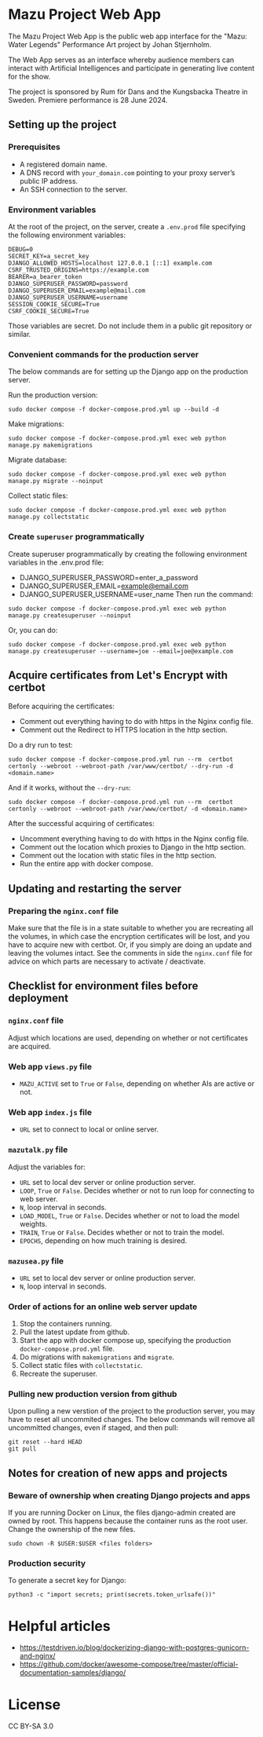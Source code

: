 # Mazu Project Web App

The Mazu Project Web App is the public web app interface for the "Mazu: Water Legends" Performance Art project by Johan Stjernholm.

The Web App serves as an interface whereby audience members can interact with Artificial Intelligences and participate in generating live content for the show.

The project is sponsored by Rum för Dans and the Kungsbacka Theatre in Sweden. Premiere performance is 28 June 2024.

## Setting up the project

### Prerequisites

-   A registered domain name.
-   A DNS record with `your_domain.com` pointing to your proxy server’s public IP address.
-   An SSH connection to the server.

### Environment variables

At the root of the project, on the server, create a `.env.prod` file specifying the following environment variables:

```
DEBUG=0
SECRET_KEY=a_secret_key
DJANGO_ALLOWED_HOSTS=localhost 127.0.0.1 [::1] example.com
CSRF_TRUSTED_ORIGINS=https://example.com
BEARER=a_bearer_token
DJANGO_SUPERUSER_PASSWORD=password
DJANGO_SUPERUSER_EMAIL=example@mail.com
DJANGO_SUPERUSER_USERNAME=username
SESSION_COOKIE_SECURE=True
CSRF_COOKIE_SECURE=True
```

Those variables are secret. Do not include them in a public git repository or similar.

### Convenient commands for the production server

The below commands are for setting up the Django app on the production server.

Run the production version:

```
sudo docker compose -f docker-compose.prod.yml up --build -d
```

Make migrations:

```
sudo docker compose -f docker-compose.prod.yml exec web python manage.py makemigrations

```

Migrate database:

```
sudo docker compose -f docker-compose.prod.yml exec web python manage.py migrate --noinput
```

Collect static files:

```
sudo docker compose -f docker-compose.prod.yml exec web python manage.py collectstatic
```

### Create `superuser` programmatically

Create superuser programmatically by creating the following environment variables in the .env.prod file:

-   DJANGO_SUPERUSER_PASSWORD=enter_a_password
-   DJANGO_SUPERUSER_EMAIL=example@email.com
-   DJANGO_SUPERUSER_USERNAME=user_name
    Then run the command:

```
sudo docker compose -f docker-compose.prod.yml exec web python manage.py createsuperuser --noinput
```

Or, you can do:

```
sudo docker compose -f docker-compose.prod.yml exec web python manage.py createsuperuser --username=joe --email=joe@example.com
```

## Acquire certificates from Let's Encrypt with certbot

Before acquiring the certificates:

-   Comment out everything having to do with https in the Nginx config file.
-   Comment out the Redirect to HTTPS location in the http section.

Do a dry run to test:

```
sudo docker compose -f docker-compose.prod.yml run --rm  certbot certonly --webroot --webroot-path /var/www/certbot/ --dry-run -d <domain.name>
```

And if it works, without the `--dry-run`:

```
sudo docker compose -f docker-compose.prod.yml run --rm  certbot certonly --webroot --webroot-path /var/www/certbot/ -d <domain.name>
```

After the successful acquiring of certificates:

-   Uncomment everything having to do with https in the Nginx config file.
-   Comment out the location which proxies to Django in the http section.
-   Comment out the location with static files in the http section.
-   Run the entire app with docker compose.

## Updating and restarting the server

### Preparing the `nginx.conf` file

Make sure that the file is in a state suitable to whether you are recreating all the volumes, in which case the encryption certificates will be lost, and you have to acquire new with certbot. Or, if you simply are doing an update and leaving the volumes intact. See the comments in side the `nginx.conf` file for advice on which parts are necessary to activate / deactivate.

## Checklist for environment files before deployment

### `nginx.conf` file

Adjust which locations are used, depending on whether or not certificates are acquired.

### Web app `views.py` file

-   `MAZU_ACTIVE` set to `True` or `False`, depending on whether AIs are active or not.

### Web app `index.js` file

-   `URL` set to connect to local or online server.

### `mazutalk.py` file

Adjust the variables for:

-   `URL` set to local dev server or online production server.
-   `LOOP`, `True` or `False`. Decides whether or not to run loop for connecting to web server.
-   `N`, loop interval in seconds.
-   `LOAD_MODEL`, `True` or `False`. Decides whether or not to load the model weights.
-   `TRAIN`, `True` or `False`. Decides whether or not to train the model.
-   `EPOCHS`, depending on how much training is desired.

### `mazusea.py` file

-   `URL` set to local dev server or online production server.
-   `N`, loop interval in seconds.

### Order of actions for an online web server update

1. Stop the containers running.
2. Pull the latest update from github.
3. Start the app with docker compose up, specifying the production `docker-compose.prod.yml` file.
4. Do migrations with `makemigrations` and `migrate`.
5. Collect static files with `collectstatic`.
6. Recreate the superuser.

### Pulling new production version from github

Upon pulling a new verstion of the project to the production server, you may have to reset all uncommited changes.
The below commands will remove all uncommitted changes, even if staged, and then pull:

```
git reset --hard HEAD
git pull
```

## Notes for creation of new apps and projects

### Beware of ownership when creating Django projects and apps

If you are running Docker on Linux, the files django-admin created are owned by root. This happens because the container runs as the root user. Change the ownership of the new files.

```
sudo chown -R $USER:$USER <files folders>
```

### Production security

To generate a secret key for Django:

```
python3 -c "import secrets; print(secrets.token_urlsafe())"
```

# Helpful articles

-   https://testdriven.io/blog/dockerizing-django-with-postgres-gunicorn-and-nginx/
-   https://github.com/docker/awesome-compose/tree/master/official-documentation-samples/django/

# License

CC BY-SA 3.0
